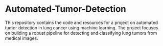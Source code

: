 # Automated-Tumor-Detection
This repository contains the code and resources for a project on automated tumor detection in lung cancer using machine learning. The project focuses on building a robust pipeline for detecting and classifying lung tumors from medical images.
